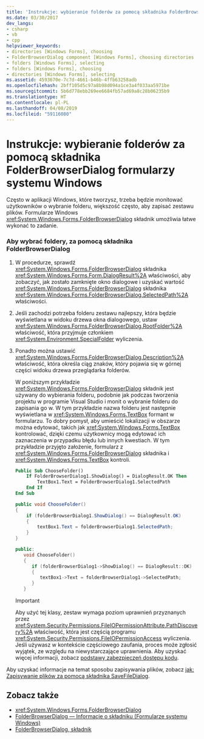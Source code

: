 ```yaml
---
title: 'Instrukcje: wybieranie folderów za pomocą składnika FolderBrowserDialog formularzy systemu Windows'
ms.date: 03/30/2017
dev_langs:
- csharp
- vb
- cpp
helpviewer_keywords:
- directories [Windows Forms], choosing
- FolderBrowserDialog component [Windows Forms], choosing directories
- folders [Windows Forms], selecting
- folders [Windows Forms], choosing
- directories [Windows Forms], selecting
ms.assetid: 4593670e-7c7d-4661-b46b-4ffb63258adb
ms.openlocfilehash: 2bff105d5c97a8b98d094a1ce3a4f033aa5971be
ms.sourcegitcommit: 5b6d778ebb269ee6684fb57ad69a8c28b06235b9
ms.translationtype: HT
ms.contentlocale: pl-PL
ms.lasthandoff: 04/08/2019
ms.locfileid: "59116080"
---
```

# <a name="how-to-choose-folders-with-the-windows-forms-folderbrowserdialog-component"></a>Instrukcje: wybieranie folderów za pomocą składnika FolderBrowserDialog formularzy systemu Windows
Często w aplikacji Windows, które tworzysz, trzeba będzie monitować użytkowników o wybranie folderu, większość często, aby zapisać zestawu plików. Formularze Windows <xref:System.Windows.Forms.FolderBrowserDialog> składnik umożliwia łatwe wykonać to zadanie.  
  
### <a name="to-choose-folders-with-the-folderbrowserdialog-component"></a>Aby wybrać foldery, za pomocą składnika FolderBrowserDialog  
  
1.  W procedurze, sprawdź <xref:System.Windows.Forms.FolderBrowserDialog> składnika <xref:System.Windows.Forms.Form.DialogResult%2A> właściwości, aby zobaczyć, jak zostało zamknięte okno dialogowe i uzyskać wartość <xref:System.Windows.Forms.FolderBrowserDialog> składnika <xref:System.Windows.Forms.FolderBrowserDialog.SelectedPath%2A> właściwości.  
  
2.  Jeśli zachodzi potrzeba folderu zestawu najlepszy, która będzie wyświetlana w widoku drzewa okna dialogowego, ustaw <xref:System.Windows.Forms.FolderBrowserDialog.RootFolder%2A> właściwość, która przyjmuje członkiem <xref:System.Environment.SpecialFolder> wyliczenia.  
  
3.  Ponadto można ustawić <xref:System.Windows.Forms.FolderBrowserDialog.Description%2A> właściwość, która określa ciąg znaków, który pojawia się w górnej części widoku drzewa przeglądarka folderów.  
  
     W poniższym przykładzie <xref:System.Windows.Forms.FolderBrowserDialog> składnik jest używany do wybierania folderu, podobnie jak podczas tworzenia projektu w programie Visual Studio i monit o wybranie folderu do zapisania go w. W tym przykładzie nazwa folderu jest następnie wyświetlana w <xref:System.Windows.Forms.TextBox> formant w formularzu. To dobry pomysł, aby umieścić lokalizacji w obszarze można edytować, takich jak <xref:System.Windows.Forms.TextBox> kontrolować, dzięki czemu użytkownicy mogą edytować ich zaznaczenia w przypadku błędu lub innych kwestiach. W tym przykładzie przyjęto założenie, formularz z <xref:System.Windows.Forms.FolderBrowserDialog> składnika i <xref:System.Windows.Forms.TextBox> kontroli.  
  
    ```vb  
    Public Sub ChooseFolder()  
        If FolderBrowserDialog1.ShowDialog() = DialogResult.OK Then  
            TextBox1.Text = FolderBrowserDialog1.SelectedPath  
        End If  
    End Sub  
    ```  
  
    ```csharp  
    public void ChooseFolder()  
    {  
        if (folderBrowserDialog1.ShowDialog() == DialogResult.OK)   
        {  
            textBox1.Text = folderBrowserDialog1.SelectedPath;  
        }  
    }  
    ```  
  
    ```cpp  
    public:  
       void ChooseFolder()  
       {  
          if (folderBrowserDialog1->ShowDialog() == DialogResult::OK)  
          {  
             textBox1->Text = folderBrowserDialog1->SelectedPath;  
          }  
       }  
    ```  
  
    > [!IMPORTANT]
    >  Aby użyć tej klasy, zestaw wymaga poziom uprawnień przyznanych przez <xref:System.Security.Permissions.FileIOPermissionAttribute.PathDiscovery%2A> właściwość, która jest częścią programu <xref:System.Security.Permissions.FileIOPermissionAccess> wyliczenia. Jeśli używasz w kontekście częściowego zaufania, proces może zgłosić wyjątek, ze względu na niewystarczające uprawnienia. Aby uzyskać więcej informacji, zobacz [podstawy zabezpieczeń dostępu kodu](../../misc/code-access-security-basics.md).  
  
 Aby uzyskać informacje na temat sposobu zapisywania plików, zobacz [jak: Zapisywanie plików za pomocą składnika SaveFileDialog](how-to-save-files-using-the-savefiledialog-component.md).  
  
## <a name="see-also"></a>Zobacz także

- <xref:System.Windows.Forms.FolderBrowserDialog>
- [FolderBrowserDialog — Informacje o składniku (Formularze systemu Windows)](folderbrowserdialog-component-overview-windows-forms.md)
- [FolderBrowserDialog, składnik](folderbrowserdialog-component-windows-forms.md)
